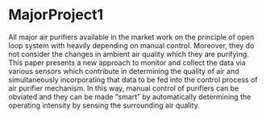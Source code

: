 # MajorProject1
All major air purifiers available in the market
work on the principle of open loop system with heavily depending
on manual control. Moreover, they do not consider the changes in
ambient air quality which they are purifying. This paper presents
a new approach to monitor and collect the data via various
sensors which contribute in determining the quality of air and
simultaneously incorporating that data to be fed into the control
process of air purifier mechanism. In this way, manual control of
purifiers can be obviated and they can be made “smart” by
automatically determining the operating intensity by sensing the
surrounding air quality.
